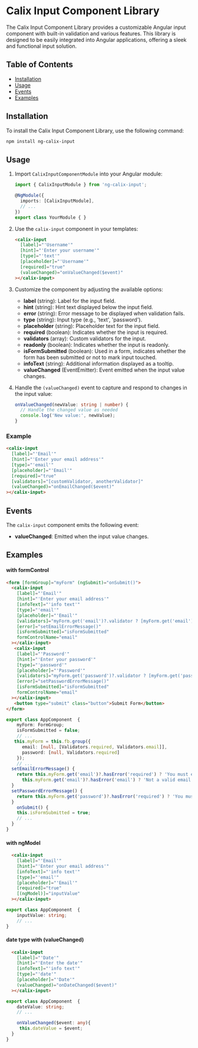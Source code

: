 # Calix Input Component Library

The Calix Input Component Library provides a customizable Angular input component with built-in validation and various features. This library is designed to be easily integrated into Angular applications, offering a sleek and functional input solution.

## Table of Contents

- [Installation](#installation)
- [Usage](#usage)
- [Events](#events)
- [Examples](#example)

## Installation

To install the Calix Input Component Library, use the following command:

```bash
npm install ng-calix-input
```

## Usage

1. Import `CalixInputComponentModule` into your Angular module:

    ```typescript
    import { CalixInputModule } from 'ng-calix-input';

    @NgModule({
      imports: [CalixInputModule],
      // ...
    })
    export class YourModule { }
    ```

2. Use the `calix-input` component in your templates:

    ```html
    <calix-input
      [label]="'Username'"
      [hint]="'Enter your username'"
      [type]="'text'"
      [placeholder]="'Username'"
      [required]="true"
      (valueChanged)="onValueChanged($event)"
    ></calix-input>
    ```

3. Customize the component by adjusting the available options:

   - **label** (string): Label for the input field.
   - **hint** (string): Hint text displayed below the input field.
   - **error** (string): Error message to be displayed when validation fails.
   - **type** (string): Input type (e.g., 'text', 'password').
   - **placeholder** (string): Placeholder text for the input field.
   - **required** (boolean): Indicates whether the input is required.
   - **validators** (array): Custom validators for the input.
   - **readonly** (boolean): Indicates whether the input is readonly.
   - **isFormSubmitted** (boolean): Used in a form, indicates whether the form has been submitted or not to mark input touched.
   - **infoText** (string): Additional information displayed as a tooltip.
   - **valueChanged** (EventEmitter): Event emitted when the input value changes.

4. Handle the `(valueChanged)` event to capture and respond to changes in the input value:

    ```typescript
    onValueChanged(newValue: string | number) {
      // Handle the changed value as needed
      console.log('New value:', newValue);
    }
    ```

### Example

```html
<calix-input
  [label]="'Email'"
  [hint]="'Enter your email address'"
  [type]="'email'"
  [placeholder]="'Email'"
  [required]="true"
  [validators]="[customValidator, anotherValidator]"
  (valueChanged)="onEmailChanged($event)"
></calix-input>
```

## Events

The `calix-input` component emits the following event:

- **valueChanged**: Emitted when the input value changes.

## Examples
#### with formControl
```html
<form [formGroup]="myForm" (ngSubmit)="onSubmit()">
  <calix-input
    [label]="'Email'"
    [hint]="'Enter your email address'"
    [infoText]="'info text'"
    [type]="'email'"
    [placeholder]="'Email'"
    [validators]="myForm.get('email')?.validator ? [myForm.get('email')?.validator] : []"
    [error]="setEmailErrorMessage()"
    [isFormSubmitted]="isFormSubmitted"
    formControlName="email"
  ></calix-input>
   <calix-input
    [label]="'Password'"
    [hint]="'Enter your password'"
    [type]="'password'"
    [placeholder]="'Password'"
    [validators]="myForm.get('password')?.validator ? [myForm.get('password')?.validator] : []"
    [error]="setPasswordErrorMessage()"
    [isFormSubmitted]="isFormSubmitted"
    formControlName="email"
  ></calix-input>
   <button type="submit" class="button">Submit Form</button>
</form>
```
``` typescript
export class AppComponent  {
    myForm: FormGroup;
    isFormSubmitted = false;
    // ...
   this.myForm = this.fb.group({
      email: [null, [Validators.required, Validators.email]],
      password: [null, Validators.required]
    });
    // ...
  setEmailErrorMessage() {
    return this.myForm.get('email')?.hasError('required') ? 'You must enter a value' :
      this.myForm.get('email')?.hasError('email') ? 'Not a valid email' : '';
  }
  setPasswordErrorMessage() {
    return this.myForm.get('password')?.hasError('required') ? 'You must enter a value' : '';
  }
    onSubmit() {
    this.isFormSubmitted = true;
    // ...
  }
}
```
#### with ngModel
```html
  <calix-input
    [label]="'Email'"
    [hint]="'Enter your email address'"
    [infoText]="'info text'"
    [type]="'email'"
    [placeholder]="'Email'"
    [required]="true"
    [(ngModel)]="inputValue"
  ></calix-input>

```
``` typescript
export class AppComponent  {
    inputValue: string;
    // ...
}
```
#### date type with (valueChanged)
```html
  <calix-input
    [label]="'Date'"
    [hint]="'Enter the date'"
    [infoText]="'info text'"
    [type]="'date'"
    [placeholder]="'Date'"
    (valueChanged)="onDateChanged($event)"
  ></calix-input>

```
``` typescript
export class AppComponent  {
    dateValue: string;
    // ...

    onValueChanged($event: any){
     this.dateValue = $event;
  }
}
```